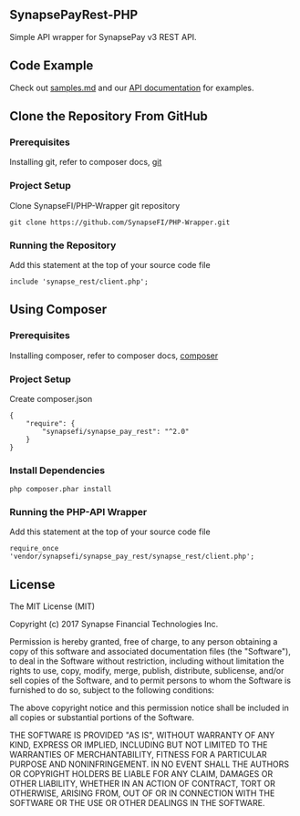 ## SynapsePayRest-PHP

Simple API wrapper for SynapsePay v3 REST API.

## Code Example

Check out [samples.md](samples.md) and our [API documentation](https://docs.synapsefi.com/) for examples.


## Clone the Repository From GitHub
### Prerequisites
Installing git, refer to composer docs, [git](https://git-scm.com/book/en/v2/Getting-Started-Installing-Git)

### Project Setup
Clone SynapseFI/PHP-Wrapper git repository
```
git clone https://github.com/SynapseFI/PHP-Wrapper.git
```

### Running the Repository
Add this statement at the top of your source code file
```
include 'synapse_rest/client.php';
```

## Using Composer

### Prerequisites
Installing composer, refer to composer docs, [composer](https://getcomposer.org/doc/00-intro.md)

### Project Setup
Create composer.json
```
{
    "require": {
        "synapsefi/synapse_pay_rest": "^2.0"
    }
}
```

### Install Dependencies
```
php composer.phar install
```

### Running the PHP-API Wrapper
Add this statement at the top of your source code file
```
require_once 'vendor/synapsefi/synapse_pay_rest/synapse_rest/client.php';

```

## License

The MIT License (MIT)

Copyright (c) 2017 Synapse Financial Technologies Inc.

Permission is hereby granted, free of charge, to any person obtaining a copy of
this software and associated documentation files (the "Software"), to deal in
the Software without restriction, including without limitation the rights to
use, copy, modify, merge, publish, distribute, sublicense, and/or sell copies of
the Software, and to permit persons to whom the Software is furnished to do so,
subject to the following conditions:

The above copyright notice and this permission notice shall be included in all
copies or substantial portions of the Software.

THE SOFTWARE IS PROVIDED "AS IS", WITHOUT WARRANTY OF ANY KIND, EXPRESS OR
IMPLIED, INCLUDING BUT NOT LIMITED TO THE WARRANTIES OF MERCHANTABILITY, FITNESS
FOR A PARTICULAR PURPOSE AND NONINFRINGEMENT. IN NO EVENT SHALL THE AUTHORS OR
COPYRIGHT HOLDERS BE LIABLE FOR ANY CLAIM, DAMAGES OR OTHER LIABILITY, WHETHER
IN AN ACTION OF CONTRACT, TORT OR OTHERWISE, ARISING FROM, OUT OF OR IN
CONNECTION WITH THE SOFTWARE OR THE USE OR OTHER DEALINGS IN THE SOFTWARE.
